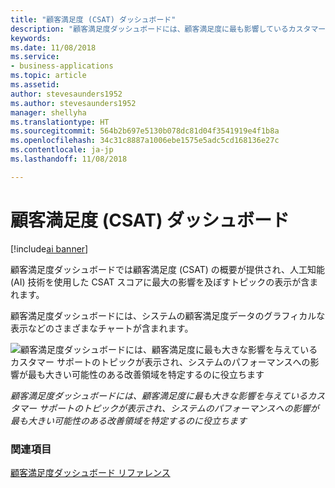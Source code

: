 ```yaml
---
title: "顧客満足度 (CSAT) ダッシュボード"
description: "顧客満足度ダッシュボードには、顧客満足度に最も影響しているカスタマー サポートのトピックが表示されます。"
keywords: 
ms.date: 11/08/2018
ms.service:
- business-applications
ms.topic: article
ms.assetid: 
author: stevesaunders1952
ms.author: stevesaunders1952
manager: shellyha
ms.translationtype: HT
ms.sourcegitcommit: 564b2b697e5130b078dc81d04f3541919e4f1b8a
ms.openlocfilehash: 34c31c8887a1006ebe1575e5adc5cd168136e27c
ms.contentlocale: ja-jp
ms.lasthandoff: 11/08/2018

---
```


# <a name="customer-satisfaction-csat-dashboard"></a>顧客満足度 (CSAT) ダッシュボード

[!include[ai banner](../includes/ai.md)] 

顧客満足度ダッシュボードでは顧客満足度 (CSAT) の概要が提供され、人工知能 (AI) 技術を使用した CSAT スコアに最大の影響を及ぼすトピックの表示が含まれます。

顧客満足度ダッシュボードには、システムの顧客満足度データのグラフィカルな表示などのさまざまなチャートが含まれます。 

![顧客満足度ダッシュボードには、顧客満足度に最も大きな影響を与えているカスタマー サポートのトピックが表示され、システムのパフォーマンスへの影響が最も大きい可能性のある改善領域を特定するのに役立ちます](media/customer-satisfaction-dashboard.png "顧客満足度ダッシュボードには、顧客満足度に最も大きな影響を与えているカスタマー サポートのトピックが表示され、システムのパフォーマンスへの影響が最も大きい可能性のある改善領域を特定するのに役立ちます")

*顧客満足度ダッシュボードには、顧客満足度に最も大きな影響を与えているカスタマー サポートのトピックが表示され、システムのパフォーマンスへの影響が最も大きい可能性のある改善領域を特定するのに役立ちます*

### <a name="see-also"></a>関連項目
[顧客満足度ダッシュボード リファレンス](https://docs.microsoft.com/dynamics365/ai/customer-service-insights/dashboard-csat)

